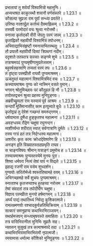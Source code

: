 
प्रभातायां तु शर्वर्यां विश्वामित्रो महामुनिः।  
अभ्यभाषत काकुत्स्थौ शयानौ पर्णसंस्तरे ॥ 1.23.1 ॥   
कौसल्या सुप्रजा राम पूर्वा सन्ध्या प्रवर्तते।  
उत्तिष्ठ नरशार्दूल कर्त्तव्यं दैवमाह्निकम् ॥ 1.23.2 ॥   
तस्यर्षेः परमोदारं वचः श्रुत्वा नरोत्तमौ।  
स्नात्वा कृतोदकौ वीरौ जेपतुः परमं जपम् ॥ 1.23.3 ॥   
कृताह्निकौ महावीर्यौ विश्वामित्रं तपोधनम्।  
अभिवाद्याभिसंहृष्टौ गमनायाभितस्थतुः ॥ 1.23.4 ॥   
तौ प्रयातौ महावीर्यौ दिव्यां त्रिपथगां नदीम्।  
ददृशाते ततस्तत्र सरय्वाः सङ्गमे शुभे ॥ 1.23.5 ॥   
तत्राश्रमपदं पुण्यमृषीणामुग्रतेजसाम्।  
बहुवर्षसहस्राणि तप्यतां परमं तपः ॥ 1.23.6 ॥   
तं दृष्ट्वा परमप्रीतौ राघवौ पुण्यमाश्रमम्।  
ऊचतुस्तं महात्मानं विश्वामित्रमिदं वचः ॥ 1.23.7 ॥   
कस्यायमाश्रमः पुण्यः को न्वस्मिन् वसते पुमान्।  
भगवन् श्रोतुमिच्छावः परं कौतूहलं हि नौ ॥ 1.23.8 ॥   
तयोस्तद्वचनं श्रुत्वा प्रहस्य मुनिपुङ्गवः।  
अब्रवीच्छ्रूयतां राम यस्यायं पूर्व आश्रमः ॥ 1.23.9 ॥   
कन्दर्पो मूर्तिमानासीत् काम इत्युच्यते बुधैः ॥ 1.23.10 ॥   
कृतोद्वाहं तु देवेशं गच्छन्तं समरुद्गणम्।  
धर्षयामास दुर्मेधा हुङ्कृतश्च महात्मना ॥ 1.23.11 ॥   
अवदग्धस्य रौद्रेण चक्षुषा रघुनन्दन।  
व्यशीर्य्यन्त शरीरात् स्वात् सर्वगात्राणि दुर्मतेः ॥ 1.23.12 ॥   
तस्य गात्रं हतं तत्र निर्दग्धस्य महात्मना।  
अशरीरः कृतः कामः क्रोधाद्देवेश्वरेण हि ॥ 1.23.13 ॥   
अनङ्ग इति विख्यातस्तदाप्रभृति राघव।  
स चाङ्गविषयः श्रीमान् यत्राङ्गं प्रमुमोच ह ॥ 1.23.14 ॥   
तस्यायमाश्रमः पुण्यस्तस्येमे मुनयः पुरा।  
शिष्या धर्मपरा नित्यं तेषां पापं न विद्यते ॥ 1.23.15 ॥   
इहाद्य रजनीं राम वसेम शुभदर्शन।  
पुण्ययोः सरितोर्मध्ये श्वस्तरिष्यामहे वयम् ॥ 1.23.16 ॥   
अभिगच्छामहे सर्वे शुचयः पुण्यमाश्रमम्।  
स्नाताश्च कृतजप्याश्च हुतहव्या नरोत्तम ॥ 1.23.17 ॥   
तेषां संवदतां तत्र तपोदीर्घेण चक्षुषा।  
विज्ञाय परमप्रीता मुनयो हर्षमागमन् ॥ 1.23.18 ॥   
अर्घ्यं पाद्यं तथातिथ्यं निवेद्य कुशिकात्मजे।  
रामलक्ष्मणयोः पश्चादकुर्वन्नतिथिक्रियाम् ॥ 1.23.19 ॥   
सत्कारं समनुप्राप्य कथाभिरभिरञ्जयन्।  
यथार्हमजपन् सन्ध्यामृषयस्ते समाहिताः ॥ 1.23.20 ॥   
तत्र वासिभिरानीता मुनिभिः सुव्रतैः सह।  
न्यवसन् सुसुखं तत्र कामाश्रमपदे तदा ॥ 1.23.21 ॥   
कथाभिरभिरामाभिरभिरामौ नृपात्मजौ।  
रमयामास धर्मात्मा कौशिको मुनिपुङ्गवः ॥ 1.23.22 ॥   
